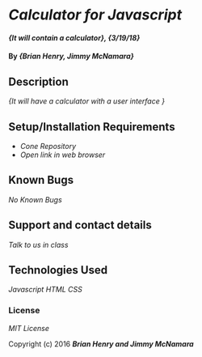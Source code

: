 # _Calculator for Javascript_

#### _{It will contain a calculator}, {3/19/18}_

#### By _**{Brian Henry, Jimmy McNamara}**_

## Description

_{It will have a calculator with a user interface }_

## Setup/Installation Requirements

* _Cone Repository_
* _Open link in web browser_

## Known Bugs

_No Known Bugs_

## Support and contact details

_Talk to us in class_

## Technologies Used

_Javascript_
_HTML_
_CSS_

### License

*MIT License*

Copyright (c) 2016 **_Brian Henry and Jimmy McNamara_**
